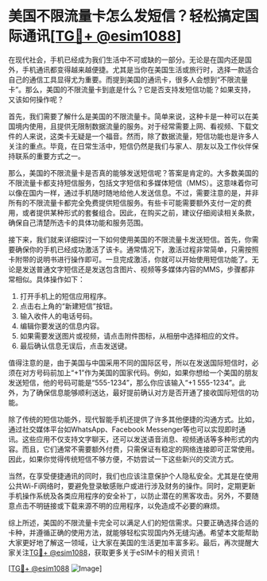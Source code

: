 # 美国不限流量卡怎么发短信？轻松搞定国际通讯[[TG💪+ @esim1088](https://t.me/s/esim1088)]

在现代社会，手机已经成为我们生活中不可或缺的一部分。无论是在国内还是国外，手机通讯都变得越来越便捷。尤其是当你在美国生活或旅行时，选择一款适合自己的通信工具显得尤为重要。而提到美国的通讯卡，很多人会想到“不限流量卡”。那么，美国的不限流量卡到底是什么？它是否支持发短信功能？如果支持，又该如何操作呢？

首先，我们需要了解什么是美国的不限流量卡。简单来说，这种卡是一种可以在美国境内使用，且提供无限制数据流量的服务。对于经常需要上网、看视频、下载文件的人来说，这类卡无疑是一个福音。然而，除了数据流量，短信功能也是许多人关注的重点。毕竟，在日常生活中，短信仍然是我们与家人、朋友以及工作伙伴保持联系的重要方式之一。

那么，美国的不限流量卡是否真的能够发送短信呢？答案是肯定的。大多数美国的不限流量卡都支持短信服务，包括文字短信和多媒体短信（MMS）。这意味着你可以像在国内一样，通过手机随时随地给他人发送信息。不过，需要注意的是，并非所有的不限流量卡都完全免费提供短信服务。有些卡可能需要额外支付一定的费用，或者提供某种形式的套餐组合。因此，在购买之前，建议仔细阅读相关条款，确保自己清楚所选卡的具体功能和服务范围。

接下来，我们就来详细探讨一下如何使用美国的不限流量卡发送短信。首先，你需要确保你的手机已经成功激活了该卡。通常情况下，激活过程非常简单，只需按照卡附带的说明书进行操作即可。一旦完成激活，你就可以开始使用短信功能了。无论是发送普通文字短信还是发送包含图片、视频等多媒体内容的MMS，步骤都非常相似。具体操作如下：

1. 打开手机上的短信应用程序。
2. 点击右上角的“新建短信”按钮。
3. 输入收件人的电话号码。
4. 编辑你要发送的信息内容。
5. 如果需要发送图片或视频，请点击附件图标，从相册中选择相应的文件。
6. 最后确认信息无误后，点击发送键。

值得注意的是，由于美国与中国采用不同的国际区号，所以在发送国际短信时，必须在对方号码前加上“+1”作为美国的国家代码。例如，如果你想给一个美国的朋友发送短信，他的号码可能是“555-1234”，那么你应该输入“+1 555-1234”。此外，为了确保信息能够顺利送达，最好提前确认对方是否开通了接收国际短信的功能。

除了传统的短信功能外，现代智能手机还提供了许多其他便捷的沟通方式。比如，通过社交媒体平台如WhatsApp、Facebook Messenger等也可以实现即时通讯。这些应用不仅支持文字聊天，还可以发送语音消息、视频通话等多种形式的内容。而且，它们通常不需要额外付费，只需保证有稳定的网络连接即可正常使用。因此，如果你觉得传统短信不够方便，不妨尝试一下这些新兴的交流方式。

当然，在享受便捷通讯的同时，我们也应该注意保护个人隐私安全。尤其是在使用公共Wi-Fi网络时，要避免登录敏感账户或进行涉及财务的操作。同时，定期更新手机操作系统及各类应用程序的安全补丁，以防止潜在的黑客攻击。另外，不要随意点击不明链接或下载来源不明的应用程序，以免造成不必要的麻烦。

综上所述，美国的不限流量卡完全可以满足人们的短信需求。只要正确选择合适的卡种，并遵循正确的使用方法，就能够轻松实现国内外无缝沟通。希望本文能帮助大家更好地了解这一领域，让大家在美国的生活更加丰富多彩。最后，再次提醒大家关注[TG💪+ @esim1088](https://t.me/s/esim1088)，获取更多关于eSIM卡的相关资讯！

[[TG💪+ @esim1088](https://t.me/s/esim1088) ![Image](https://i.postimg.cc/4NQfJmqS/Snipaste-2025-05-13-00-14-12.png)]